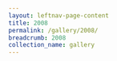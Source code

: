```yaml
---
layout: leftnav-page-content
title: 2008
permalink: /gallery/2008/
breadcrumb: 2008
collection_name: gallery
---
```

